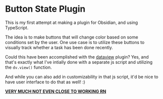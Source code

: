 # Button State Plugin

This is my first attempt at making a plugin for Obsidian, and using TypeScript.

The idea is to make buttons that will change color based on some conditions set by the user. One use case is to utilize these buttons to visually track whether a task has been done recently.

Could this have been accomplished with the [dataview](https://github.com/blacksmithgu/obsidian-dataview) plugin? Yes, and that's exactly what I've intially done with a separate js script and utilizing the `dv.view()` function. 

And while you can also add in customizability in that js script, it'd be nice to have user interface to do that as well! :)




<ins>**VERY MUCH NOT EVEN CLOSE TO WORKING RN**</ins>